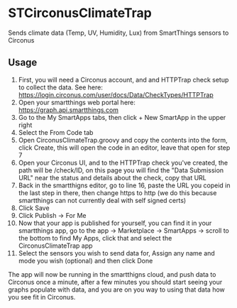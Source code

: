 # STCirconusClimateTrap
Sends climate data (Temp, UV, Humidity, Lux) from SmartThings sensors to Circonus

## Usage

1. First, you will need a Circonus account, and and HTTPTrap check setup to collect the data.  See here: https://login.circonus.com/user/docs/Data/CheckTypes/HTTPTrap
2. Open your smartthings web portal here: https://graph.api.smartthings.com
3. Go to the My SmartApps tabs, then click + New SmartApp in the upper right
4. Select the From Code tab
5. Open CirconusClimateTrap.groovy and copy the contents into the form, click Create, this will open the code in an editor, leave that open for step 7
6. Open your Circonus UI, and to the HTTPTrap check you've created, the path will be /check/ID, on this page you will find the "Data Submission URL" near the status and details about the check, copy that URL
7. Back in the smartthigns editor, go to line 16, paste the URL you copeid in the last step in there, then change https to http (we do this because smartthings can not currently deal with self signed certs)
8. Click Save
9. Click Publish -> For Me
10. Now that your app is published for yourself, you can find it in your smartthings app, go to the app -> Marketplace -> SmartApps -> scroll to the bottom to find My Apps, click that and select the CirconusClimateTrap app
11. Select the sensors you wish to send data for, Assign any name and mode you wish (optional) and then click Done

The app will now be running in the smartthigns cloud, and push data to Circonus once a minute, after a few minutes you should start seeing your graphs populate with data, and you are on you way to using that data how you see fit in Circonus.
